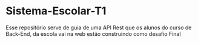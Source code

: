 # Sistema-Escolar-T1
Esse repositório serve de guia de uma API Rest que os alunos do curso de Back-End, da escola vai na web estão construindo como desafio Final
